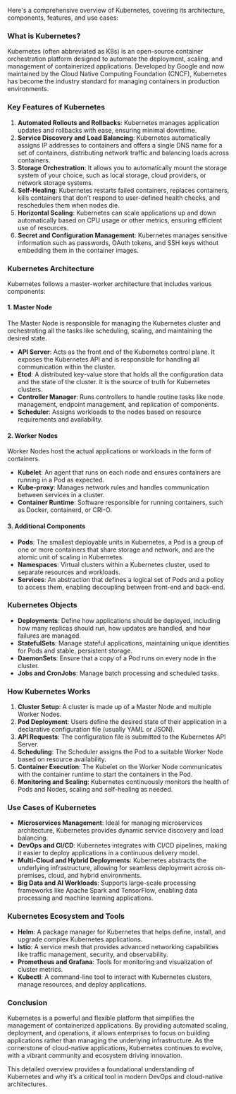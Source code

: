 Here's a comprehensive overview of Kubernetes, covering its architecture, components, features, and use cases:

### **What is Kubernetes?**
Kubernetes (often abbreviated as K8s) is an open-source container orchestration platform designed to automate the deployment, scaling, and management of containerized applications. Developed by Google and now maintained by the Cloud Native Computing Foundation (CNCF), Kubernetes has become the industry standard for managing containers in production environments.

### **Key Features of Kubernetes**
1. **Automated Rollouts and Rollbacks**: Kubernetes manages application updates and rollbacks with ease, ensuring minimal downtime.
2. **Service Discovery and Load Balancing**: Kubernetes automatically assigns IP addresses to containers and offers a single DNS name for a set of containers, distributing network traffic and balancing loads across containers.
3. **Storage Orchestration**: It allows you to automatically mount the storage system of your choice, such as local storage, cloud providers, or network storage systems.
4. **Self-Healing**: Kubernetes restarts failed containers, replaces containers, kills containers that don’t respond to user-defined health checks, and reschedules them when nodes die.
5. **Horizontal Scaling**: Kubernetes can scale applications up and down automatically based on CPU usage or other metrics, ensuring efficient use of resources.
6. **Secret and Configuration Management**: Kubernetes manages sensitive information such as passwords, OAuth tokens, and SSH keys without embedding them in the container images.

### **Kubernetes Architecture**
Kubernetes follows a master-worker architecture that includes various components:

#### **1. Master Node**
The Master Node is responsible for managing the Kubernetes cluster and orchestrating all the tasks like scheduling, scaling, and maintaining the desired state.

- **API Server**: Acts as the front end of the Kubernetes control plane. It exposes the Kubernetes API and is responsible for handling all communication within the cluster.
- **Etcd**: A distributed key-value store that holds all the configuration data and the state of the cluster. It is the source of truth for Kubernetes clusters.
- **Controller Manager**: Runs controllers to handle routine tasks like node management, endpoint management, and replication of components.
- **Scheduler**: Assigns workloads to the nodes based on resource requirements and availability.

#### **2. Worker Nodes**
Worker Nodes host the actual applications or workloads in the form of containers.

- **Kubelet**: An agent that runs on each node and ensures containers are running in a Pod as expected.
- **Kube-proxy**: Manages network rules and handles communication between services in a cluster.
- **Container Runtime**: Software responsible for running containers, such as Docker, containerd, or CRI-O.

#### **3. Additional Components**
- **Pods**: The smallest deployable units in Kubernetes, a Pod is a group of one or more containers that share storage and network, and are the atomic unit of scaling in Kubernetes.
- **Namespaces**: Virtual clusters within a Kubernetes cluster, used to separate resources and workloads.
- **Services**: An abstraction that defines a logical set of Pods and a policy to access them, enabling decoupling between front-end and back-end.

### **Kubernetes Objects**
- **Deployments**: Define how applications should be deployed, including how many replicas should run, how updates are handled, and how failures are managed.
- **StatefulSets**: Manage stateful applications, maintaining unique identities for Pods and stable, persistent storage.
- **DaemonSets**: Ensure that a copy of a Pod runs on every node in the cluster.
- **Jobs and CronJobs**: Manage batch processing and scheduled tasks.

### **How Kubernetes Works**
1. **Cluster Setup**: A cluster is made up of a Master Node and multiple Worker Nodes.
2. **Pod Deployment**: Users define the desired state of their application in a declarative configuration file (usually YAML or JSON).
3. **API Requests**: The configuration file is submitted to the Kubernetes API Server.
4. **Scheduling**: The Scheduler assigns the Pod to a suitable Worker Node based on resource availability.
5. **Container Execution**: The Kubelet on the Worker Node communicates with the container runtime to start the containers in the Pod.
6. **Monitoring and Scaling**: Kubernetes continuously monitors the health of Pods and Nodes, scaling and self-healing as needed.

### **Use Cases of Kubernetes**
- **Microservices Management**: Ideal for managing microservices architecture, Kubernetes provides dynamic service discovery and load balancing.
- **DevOps and CI/CD**: Kubernetes integrates with CI/CD pipelines, making it easier to deploy applications in a continuous delivery model.
- **Multi-Cloud and Hybrid Deployments**: Kubernetes abstracts the underlying infrastructure, allowing for seamless deployment across on-premises, cloud, and hybrid environments.
- **Big Data and AI Workloads**: Supports large-scale processing frameworks like Apache Spark and TensorFlow, enabling data processing and machine learning applications.

### **Kubernetes Ecosystem and Tools**
- **Helm**: A package manager for Kubernetes that helps define, install, and upgrade complex Kubernetes applications.
- **Istio**: A service mesh that provides advanced networking capabilities like traffic management, security, and observability.
- **Prometheus and Grafana**: Tools for monitoring and visualization of cluster metrics.
- **Kubectl**: A command-line tool to interact with Kubernetes clusters, manage resources, and deploy applications.

### **Conclusion**
Kubernetes is a powerful and flexible platform that simplifies the management of containerized applications. By providing automated scaling, deployment, and operations, it allows enterprises to focus on building applications rather than managing the underlying infrastructure. As the cornerstone of cloud-native applications, Kubernetes continues to evolve, with a vibrant community and ecosystem driving innovation.

This detailed overview provides a foundational understanding of Kubernetes and why it’s a critical tool in modern DevOps and cloud-native architectures.
